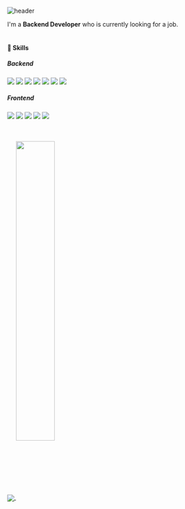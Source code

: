 ![header](https://capsule-render.vercel.app/api?type=waving&color=gradient&height=200&animation=fadeIn&text=Welcome%20✈️&fontSize=30&fontAlign=80)

<!-- ### Hi there 👋 -->
I'm a <b>Backend Developer</b> who is currently looking for a job. <br/><br/>

#### 🔨 Skills
##### Backend 
<p>
   <img src="https://img.shields.io/badge/Java-007396?style=for-the-badge&logo=OpenJDK&logoColor=white"> 
   <img src="https://img.shields.io/badge/Spring-6DB33F?style=for-the-badge&logo=Spring&logoColor=white" /> 
   <img src="https://img.shields.io/badge/Spring Boot-6DB33F?style=for-the-badge&logo=Spring Boot&logoColor=white" /> 
  <img src="https://img.shields.io/badge/Node.js-339933?style=for-the-badge&logo=Node.js&logoColor=white" /> 
<!--   <img src="https://img.shields.io/badge/Express-000000?style=flat-square&logo=Express&logoColor=white" /> 
  <img src="https://img.shields.io/badge/Sequelize-52B0E7?style=flat-square&logo=Sequelize&logoColor=white" />  -->
  <img src="https://img.shields.io/badge/MySQL-4479A1?style=for-the-badge&logo=MySQL&logoColor=white" /> 
  <img src="https://img.shields.io/badge/PostgreSQL-4169E1?style=for-the-badge&logo=PostgreSQL&logoColor=white"/>
  <img src="https://img.shields.io/badge/Docker-2496ED?style=for-the-badge&logo=Docker&logoColor=white"/>
</p>

##### Frontend
<p>
  <img src="https://img.shields.io/badge/HTML-E34F26?style=for-the-badge&logo=HTML5&logoColor=white" /> 
  <img src="https://img.shields.io/badge/CSS-1572B6?style=for-the-badge&logo=CSS3&logoColor=white" /> 
  <img src="https://img.shields.io/badge/JavaScript-F7DF1E?style=for-the-badge&logo=JavaScript&logoColor=white" /> 
  <img src="https://img.shields.io/badge/React-61DAFB?style=for-the-badge&logo=React&logoColor=white"/>
  <img src="https://img.shields.io/badge/Vue.js-4FC08D?style=for-the-badge&logo=Vue.js&logoColor=white"/>
</p>
<!-- <p>
  <img src="https://img.shields.io/badge/Bootstrap-7952B3?style=flat-square&logo=Bootstrap&logoColor=white"/>
  <img src="https://img.shields.io/badge/Tailwind CSS-06B6D4?style=flat-square&logo=Tailwind CSS&logoColor=white"/>
  <img src="https://img.shields.io/badge/Vuetify-1867C0?style=flat-square&logo=Vue.js&logoColor=white"/>
  <img src="https://img.shields.io/badge/DevExpress-FF7200?style=flat-square&logo=DevExpress&logoColor=white"/>
  <img src="https://img.shields.io/badge/Figma-F24E1E?style=flat-square&logo=Figma&logoColor=white"/>
  <img src="https://img.shields.io/badge/Github-181717?style=flat-square&logo=Github&logoColor=white"/>
</p> -->
<br/>
<br/>

<a href="#">
  <img align="center" src="https://github-readme-stats.vercel.app/api?username=chloeskim&show_icons=true&theme=nightowl" />
</a>
<a href="#">
  <img align="center" src="https://github-readme-stats.vercel.app/api/top-langs/?username=chloeskim&layout=compact&theme=nightowl" width="42%" />
</a>

<!--
**chloeskim/chloeskim** is a ✨ _special_ ✨ repository because its `README.md` (this file) appears on your GitHub profile.

Here are some ideas to get you started:

- 🔭 I’m currently working on ...
- 🌱 I’m currently learning ...
- 👯 I’m looking to collaborate on ...
- 🤔 I’m looking for help with ...
- 💬 Ask me about ...
- 📫 How to reach me: ...
- 😄 Pronouns: ...
- ⚡ Fun fact: ...
-->
